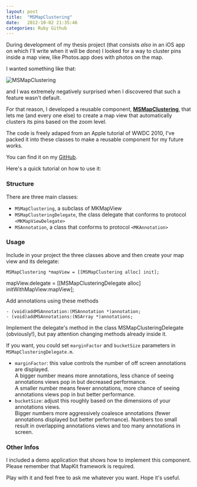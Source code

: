 ```yaml
---
layout: post
title:  "MSMapClustering"
date:   2012-10-02 21:35:46
categories: Ruby Github
---
```


During development of my thesis project (that consists _also_ in an iOS app on which I'll write when it will be done) I looked for a way to cluster pins inside a map view, like Photos.app does with photos on the map.

I wanted something like that:

![MSMapClustering][1]

and I was extremely negatively surprised when I discovered that such a feature wasn't default.

For that reason, I developed a reusable component, **[MSMapClustering][2]**,  that lets me (and every one else) to create a map view that automatically clusters its pins based on the zoom level.

The code is freely adaped from an Apple tutorial of WWDC 2010, I've packed it into these classes to make a reusable component for my future works.

You can find it on my [GitHub][2].

Here's a quick tutorial on how to use it:

### Structure

There are three main classes:

- `MSMapClustering`, a subclass of MKMapView
- `MSMapClusteringDelegate`, the class delegate that conforms to protocol `<MKMapViewDelegate>`
- `MSAnnotation`, a class that conforms to protocol `<MKAnnotation>`

### Usage

Include in your project the three classes above and then create your map view and its delegate:

    MSMapClustering *mapView = [[MSMapClustering alloc] init];
  mapView.delegate = [[MSMapClusteringDelegate alloc] initWithMapView:mapView];
  
Add annotations using these methods

    - (void)addMSAnnotation:(MSAnnotation *)annotation;
    - (void)addMSAnnotations:(NSArray *)annotations;
    
Implement the delegate's method in the class MSMapClusteringDelegate (obviously!), but pay attention changing methods already inside it.

If you want, you could set `marginFactor` and `bucketSize` parameters in `MSMapClusteringDelegate.m`.

- `marginFactor`: this value controls the number of off screen annotations are displayed.  
A bigger number means more annotations, less chance of seeing annotations views pop in but decreased performance.  
A smaller number means fewer annotations, more chance of seeing annotations views pop in but better performance.
- `bucketSize`: adjust this roughly based on the dimensions of your annotations views.  
Bigger numbers more aggressively coalesce annotations (fewer annotations displayed but better performance).
Numbers too small result in overlapping annotations views and too many annotations in screen.

### Other Infos

I included a demo application that shows how to implement this component.  
Please remember that MapKit framework is required.

Play with it and feel free to ask me whatever you want. Hope it's useful.


  [1]: https://a248.e.akamai.net/camo.github.com/350222f5f17f5ea154e603e49d67f19eca0c2924/687474703a2f2f662e636c2e6c792f6974656d732f306b306c3263314a3377334b30353347334d31452f6d61705f6c61726765322e676966

  [2]: https://github.com/MarcoSero/MSMapClustering